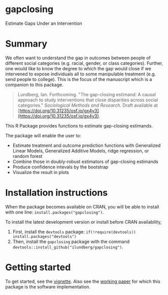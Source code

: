 
# gapclosing

Estimate Gaps Under an Intervention

# Summary

We often want to understand the gap in outcomes between people of different social categories (e.g. racial, gender, or class categories). Further, one would like to know the degree to which the gap would close if we intervened to expose individuals all to some manipulable treatment (e.g. send people to college). This is the focus of the manuscript which is a companion to this package.

>Lundberg, Ian. Forthcoming. "The gap-closing estimand: A causal approach to study interventions that close disparities across social categories." _Sociological Methods and Research_. Draft available at [https://doi.org/10.31235/osf.io/gx4y3](https://doi.org/10.31235/osf.io/gx4y3).

This R Package provides functions to estimate gap-closing estimands.

The package will enable the user to:

* Estimate treatment and outcome prediction functions with Generalized Linear Models, Generalized Additive Models, ridge regression, or random forest
* Combine those in doubly-robust estimators of gap-closing estimands
* Produce confidence intevals by the bootstrap
* Visualize the result in plots

# Installation instructions

When the package becomes available on CRAN, you will be able to install with one line: `install.packages("gapclosing")`.

To install the latest development version or install before CRAN availability,

1. First, install the `devtools` package: `if(!require(devtools)) install.packages("devtools")`
2. Then, install the `gapclosing` package with the command `devtools::install_github("ilundberg/gapclosing")`.

# Getting started

To get started, see the [vignette](https://ilundberg.github.io/gapclosing/doc/gapclosing.html). Also see the [working paper](https://doi.org/10.31235/osf.io/gx4y3) for which this package is the software implementation.
